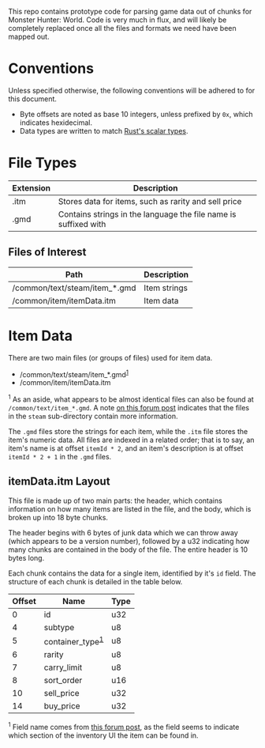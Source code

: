 This repo contains prototype code for parsing game data out of chunks for Monster Hunter: World. Code is very much in
flux, and will likely be completely replaced once all the files and formats we need have been mapped out.

# Conventions
Unless specified otherwise, the following conventions will be adhered to for this document.

- Byte offsets are noted as base 10 integers, unless prefixed by `0x`, which indicates hexidecimal.
- Data types are written to match [Rust's scalar types](https://doc.rust-lang.org/book/ch03-02-data-types.html#scalar-types).

# File Types
|Extension|Description|
|---|---|
|.itm|Stores data for items, such as rarity and sell price|
|.gmd|Contains strings in the language the file name is suffixed with|

## Files of Interest
|Path|Description|
|---|---|
|/common/text/steam/item_*.gmd|Item strings|
|/common/item/itemData.itm|Item data|

# Item Data
There are two main files (or groups of files) used for item data.

- /common/text/steam/item_*.gmd<sup>[1](#item-data-1)</sup>
- /common/item/itemData.itm

<a name="item-data-1"></a><sup>1</sup> As an aside, what appears to be almost identical files can also be found at
`/common/text/item_*.gmd`. A note [on this forum post](https://forums.nexusmods.com/index.php?/topic/6966336-tutorial-itemdataitm/)
indicates that the files in the `steam` sub-directory contain more information.

The `.gmd` files store the strings for each item, while the `.itm` file stores the item's numeric data. All files are
indexed in a related order; that is to say, an item's name is at offset `itemId * 2`, and an item's description is at
offset `itemId * 2 + 1` in the `.gmd` files.

## itemData.itm Layout
This file is made up of two main parts: the header, which contains information on how many items are listed in the file,
and the body, which is broken up into 18 byte chunks.

The header begins with 6 bytes of junk data which we can throw away (which appears to be a version number), followed by
a u32 indicating how many chunks are contained in the body of the file. The entire header is 10 bytes long.

Each chunk contains the data for a single item, identified by it's `id` field. The structure of each chunk is detailed
in the table below.

|Offset|Name|Type|
|---|---|---|
|0|id|u32|
|4|subtype|u8|
|5|container_type<sup>[1](#itemData-fields-1)</sup>|u8|
|6|rarity|u8|
|7|carry_limit|u8|
|8|sort_order|u16|
|10|sell_price|u32|
|14|buy_price|u32|

<a name="itemData-fields-1"></a><sup>1</sup> Field name comes from [this forum post](https://forums.nexusmods.com/index.php?/topic/6966336-tutorial-itemdataitm/),
as the field seems to indicate which section of the inventory UI the item can be found in.
